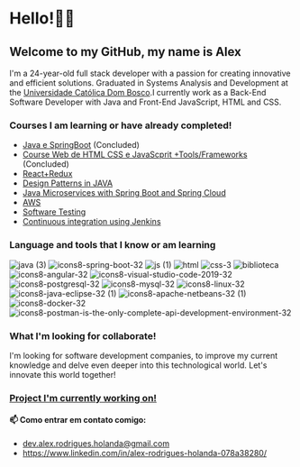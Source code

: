 # Hello!👋🏽
## Welcome to my GitHub, my name is Alex
I'm a 24-year-old full stack developer with a passion for creating innovative and efficient solutions. Graduated in Systems Analysis and Development at the 
[Universidade Católica Dom Bosco](https://site.ucdb.br/).I currently work as a Back-End Software Developer with Java and Front-End JavaScript, HTML and CSS.

### Courses I am learning or have already completed!
- [Java e SpringBoot](https://www.udemy.com/course/java-curso-completo/?couponCode=KEEPLEARNING) (Concluded)
- [Course Web de HTML CSS e JavaScprit +Tools/Frameworks](https://www.udemy.com/course/curso-web/?couponCode=KEEPLEARNING) (Concluded)
- [React+Redux](https://www.udemy.com/course/react-redux-pt/?couponCode=KEEPLEARNING)
- [Design Patterns in JAVA](https://www.udemy.com/course/padroes-de-projeto-em-java-na-pratica/?couponCode=KEEPLEARNING)
- [Java Microservices with Spring Boot and Spring Cloud](https://www.udemy.com/course/microsservicos-java-spring-cloud/?couponCode=KEEPLEARNING)
- [AWS](https://www.udemy.com/course/aws-na-pratica/?couponCode=KEEPLEARNING)
- [Software Testing](https://www.udemy.com/course/teste-software-completo-testes-automaticos/?couponCode=KEEPLEARNING)
- [Continuous integration using Jenkins](https://www.udemy.com/course/integracao-continua-jenkins/?couponCode=KEEPLEARNING)

### Language ​​and tools that I know or am learning
![java (3)](https://github.com/alexzxcg/alexzxcg/assets/80990365/cd4c989f-0814-41dd-b725-f0e8fc6af4b4)
![icons8-spring-boot-32](https://github.com/alexzxcg/alexzxcg/assets/80990365/36884eb3-3019-4d52-a661-86a416d0c692)
![js (1)](https://github.com/alexzxcg/alexzxcg/assets/80990365/377f204e-d429-4d05-87af-1b146ee1facb)
![html](https://github.com/alexzxcg/alexzxcg/assets/80990365/21df6c2d-3fd3-4c81-9c2f-0e57ccbf6fd9)
![css-3](https://github.com/alexzxcg/alexzxcg/assets/80990365/2460c73c-70f7-4dd0-9c58-d67e2e2207d4)
![biblioteca](https://github.com/alexzxcg/alexzxcg/assets/80990365/a7b24dbb-ba0f-4c32-bbb0-4f795dd4563c)
![icons8-angular-32](https://github.com/alexzxcg/alexzxcg/assets/80990365/b57cccbe-24f9-43e6-ba31-19f0e4aeaa38)
![icons8-visual-studio-code-2019-32](https://github.com/alexzxcg/alexzxcg/assets/80990365/3a3dd816-7dab-4126-9421-4cdd8f8f5172)
![icons8-postgresql-32](https://github.com/alexzxcg/alexzxcg/assets/80990365/e9362b51-2304-457a-93ae-4438728cd995)
![icons8-mysql-32](https://github.com/alexzxcg/alexzxcg/assets/80990365/ac92237d-6541-43dd-a701-b82b64322f95)
![icons8-linux-32](https://github.com/alexzxcg/alexzxcg/assets/80990365/e4316f4b-b663-4816-b9bd-8085a1004164)
![icons8-java-eclipse-32 (1)](https://github.com/alexzxcg/alexzxcg/assets/80990365/0e91ff34-44de-4579-9061-c57deda1373f)
![icons8-apache-netbeans-32 (1)](https://github.com/alexzxcg/alexzxcg/assets/80990365/fa2ed5bf-f3ee-4b4c-8283-81d3cdf010a2)
![icons8-docker-32](https://github.com/alexzxcg/alexzxcg/assets/80990365/0bd5f835-50fe-4faf-8a3e-7c4d80c0fee6)
![icons8-postman-is-the-only-complete-api-development-environment-32](https://github.com/alexzxcg/alexzxcg/assets/80990365/338ad6f9-b9d3-4198-9cee-84e06664b7cd)

### What I'm looking for collaborate!
I'm looking for software development companies, to improve my current knowledge and delve even deeper into this technological world. Let's innovate this world together!

### [Project I'm currently working on!](https://github.com/alexzxcg/workshop-clonekabum)

#### 📫 Como entrar em contato comigo:
- dev.alex.rodrigues.holanda@gmail.com
- https://www.linkedin.com/in/alex-rodrigues-holanda-078a38280/
